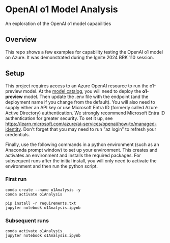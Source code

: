 # OpenAI o1 Model Analysis
An exploration of the OpenAI o1 model capabilities

## Overview
This repo shows a few examples for capability testing the OpenAI o1 model on Azure.  It was demonstrated during the Ignite 2024 BRK 110 session.  

## Setup
This project requires access to an Azure OpenAI resource to run the o1-preview model.  At the [model catalog](https://ai.azure.com/explore/models), you will need to deploy the **o1-preview** model.  Then update the .env file with the endpoint (and the deployment name if you change from the default).  You will also need to supply either an API key or use Microsoft Entra ID (formerly called Azure Active Directory) authentication.  We strongly recommend Microsoft Entra ID authentication for greater security.  To set it up, see https://learn.microsoft.com/azure/ai-services/openai/how-to/managed-identity.  Don't forget that you may need to run "az login" to refresh your credentials.  

Finally, use the following commands in a python environment (such as an Anaconda prompt window) to set up your environment.  This creates and activates an environment and installs the required packages.  For subsequent runs after the initial install, you will only need to activate the environment and then run the python script.  

### First run
```
conda create --name o1Analysis -y
conda activate o1Analysis

pip install -r requirements.txt
jupyter notebook o1Analysis.ipynb
```

### Subsequent runs
```
conda activate o1Analysis
jupyter notebook o1Analysis.ipynb
```